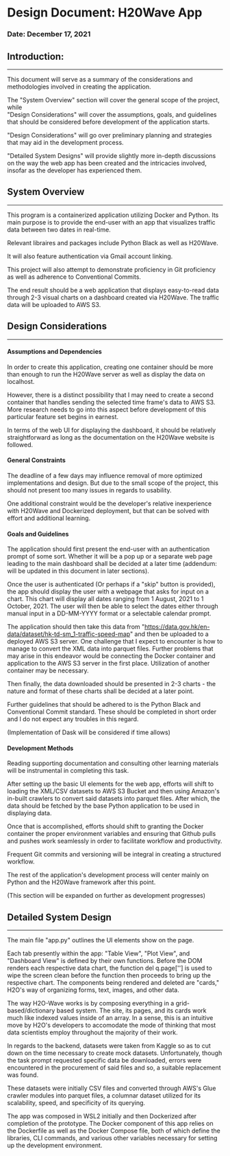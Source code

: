 # Design Document: H20Wave App 
### Date: December 17, 2021


## Introduction:
-------------
This document will serve as a summary of the considerations and methodologies
involved in creating the application.

The "System Overview" section will cover the general scope of the project, while  
"Design Considerations" will cover the assumptions, goals, and guidelines
that should be considered before development of the application starts.

"Design Considerations" will go over preliminary planning and strategies 
that may aid in the development process.

"Detailed System Designs" will provide slightly more in-depth discussions on the way
the web app has been created and the intricacies involved, insofar as the developer
has experienced them.


## System Overview
------------------
This program is a containerized application utilizing Docker and Python. Its 
main purpose is to provide the end-user with an app that visualizes traffic
data between two dates in real-time. 

Relevant libraires and packages include Python Black as well as H20Wave.

It will also feature authentication via Gmail account linking.

This project will also attempt to demonstrate proficiency in Git proficiency
as well as adherence to Conventional Commits.

The end result should be a web application that displays easy-to-read 
data through 2-3 visual charts on a dashboard created via H20Wave.
The traffic data will be uploaded to AWS S3.


## Design Considerations
----------------------

#### Assumptions and Dependencies
In order to create this application, creating one container should be more than
enough to run the H20Wave server as well as display the data on localhost.

However, there is a distinct possibility that I may need to create a second container
that handles sending the selected time frame's data to AWS S3. More research needs to 
go into this aspect before development of this particular feature set begins in earnest.

In terms of the web UI for displaying the dashboard, it should be relatively straightforward
as long as the documentation on the H20Wave website is followed.


#### General Constraints
The deadline of a few days may influence removal of more optimized implementations
and design. But due to the small scope of the project, this should not present too
many issues in regards to usability.

One additional constraint would be the developer's relative inexperience with H20Wave
and Dockerized deployment, but that can be solved with effort and additional learning.

#### Goals and Guidelines   
The application should first present the end-user with an authentication prompt of some sort.
Whether it will be a pop up or a separate web page leading to the main dashboard shall be decided
at a later time (addendum: will be updated in this document in later sections).

Once the user is authenticated (Or perhaps if a "skip" button is provided), the
app should display the user with a webpage that asks for input on a chart.
This chart will display all dates ranging from 1 August, 2021 to 1 October, 2021.
The user will then be able to select the dates either through manual input in
a DD-MM-YYYY format or a selectable calendar prompt.

The application should then take this data from "https://data.gov.hk/en-data/dataset/hk-td-sm_1-traffic-speed-map"
and then be uploaded to a deployed AWS S3 server. One challenge that I expect to encounter
is how to manage to convert the XML data into parquet files. Further problems that
may arise in this endeavor would be connecting the Docker container and application to
the AWS S3 server in the first place. Utilization of another container may be necessary.

Then finally, the data downloaded should be presented in 2-3 charts - the nature 
and format of these charts shall be decided at a later point.

Further guidelines that should be adhered to is the Python Black and Conventional Commit
standard. These should be completed in short order and I do not expect any 
troubles in this regard.


(Implementation of Dask will be considered if time allows)

#### Development Methods 
Reading supporting documentation and consulting other learning materials will
be instrumental in completing this task.

After setting up the basic UI elements for the web app, efforts will shift to 
loading the XML/CSV datasets to AWS S3 Bucket and then using Amazon's in-built
crawlers to convert said datasets into parquet files. After which, the data should 
be fetched by the base Python application to be used in displaying data.

Once that is accomplished, efforts should shift to granting the Docker container 
the proper environment variables and ensuring that Github pulls and pushes work
seamlessly in order to facilitate workflow and productivity.

Frequent Git commits and versioning will be integral in creating a structured
workflow.

The rest of the application's development process will center mainly on Python and
the H20Wave framework after this point. 

(This section will be expanded on further as development progresses)


## Detailed System Design
------------------------

The main file "app.py" outlines the UI elements show on the page.

Each tab presently within the app: "Table View", "Plot View", and "Dashboard View" is defined by their own functions.
Before the DOM renders each respective data chart, the function del q.page[''] is used to wipe the
screen clean before the function then proceeds to bring up the respective chart. The components 
being rendered and deleted are "cards," H2O's way of organizing forms, text, images, and other
data.

The way H2O-Wave works is by composing everything in a grid-based/dictionary based system. The site, its pages, and its cards work much like indexed values inside of an array. In a sense,
this is an intuitive move by H2O's developers to accomodate the mode of thinking that 
most data scientists employ throughout the majority of their work.

In regards to the backend, datasets were taken from Kaggle so as to cut down on the time necessary
to create mock datasets. Unfortunately, though the task prompt requested specific data be downloaded, errors were encountered in the procurement of said files and so, a suitable replacement
was found. 

These datasets were initially CSV files and converted through AWS's Glue crawler modules into 
parquet files, a columnar dataset utilized for its scalability, speed, and specificity of its
querying.

The app was composed in WSL2 initially and then Dockerized after completion of the prototype. The
Docker component of this app relies on the Dockerfile as well as the Docker Compose file, both 
of which define the libraries, CLI commands, and various other variables necessary for setting
up the development environment.
